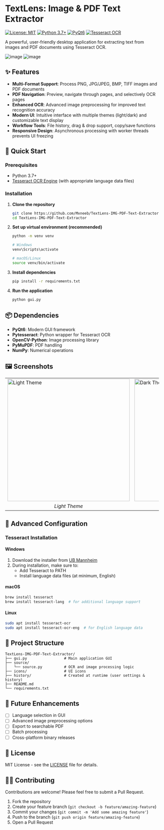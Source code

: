 # TextLens: Image & PDF Text Extractor

[![License: MIT](https://img.shields.io/badge/License-MIT-blue.svg)](https://opensource.org/licenses/MIT)
[![Python 3.7+](https://img.shields.io/badge/python-3.7+-blue.svg)](https://www.python.org/downloads/)
[![PyQt6](https://img.shields.io/badge/UI-PyQt6-green.svg)](https://www.riverbankcomputing.com/software/pyqt/)
[![Tesseract OCR](https://img.shields.io/badge/OCR-Tesseract-orange.svg)](https://github.com/tesseract-ocr/tesseract)

A powerful, user-friendly desktop application for extracting text from images and PDF documents using Tesseract OCR.

![image](https://github.com/user-attachments/assets/6631442d-53c2-424c-977b-4987dc7733c3)
![image](https://github.com/user-attachments/assets/7bf0989f-210e-4c1e-8c9d-7965d5e5eea1)


## ✨ Features

- **Multi-Format Support**: Process PNG, JPG/JPEG, BMP, TIFF images and PDF documents
- **PDF Navigation**: Preview, navigate through pages, and selectively OCR pages
- **Enhanced OCR**: Advanced image preprocessing for improved text recognition accuracy
- **Modern UI**: Intuitive interface with multiple themes (light/dark) and customizable text display
- **Workflow Tools**: File history, drag & drop support, copy/save functions
- **Responsive Design**: Asynchronous processing with worker threads prevents UI freezing

## 🚀 Quick Start

### Prerequisites

- Python 3.7+
- [Tesseract OCR Engine](https://github.com/tesseract-ocr/tesseract) (with appropriate language data files)

### Installation

1. **Clone the repository**
   ```bash
   git clone https://github.com/Mxneeb/TextLens-IMG-PDF-Text-Extractor.git
   cd TextLens-IMG-PDF-Text-Extractor
   ```

2. **Set up virtual environment (recommended)**
   ```bash
   python -m venv venv
   
   # Windows
   venv\Scripts\activate
   
   # macOS/Linux
   source venv/bin/activate
   ```

3. **Install dependencies**
   ```bash
   pip install -r requirements.txt
   ```

4. **Run the application**
   ```bash
   python gui.py
   ```

## 📦 Dependencies

- **PyQt6**: Modern GUI framework
- **Pytesseract**: Python wrapper for Tesseract OCR
- **OpenCV-Python**: Image processing library
- **PyMuPDF**: PDF handling
- **NumPy**: Numerical operations

## 🖼️ Screenshots

<table>
  <tr>
    <td><img src="![image](https://github.com/user-attachments/assets/1383d0c1-1b31-4d89-a4e2-548cf730125e)" alt="Light Theme" width="400"/></td>
    <td><img src="![image](https://github.com/user-attachments/assets/561ab63a-2c7a-4318-88af-16d6d8142db1)" alt="Dark Theme" width="400"/></td>
  </tr>
  <tr>
    <td align="center"><em>Light Theme</em></td>
    <td align="center"><em>Dark Theme</em></td>
  </tr>
</table>

## 🔧 Advanced Configuration

### Tesseract Installation

#### Windows
1. Download the installer from [UB Mannheim](https://github.com/UB-Mannheim/tesseract/wiki)
2. During installation, make sure to:
   - Add Tesseract to PATH
   - Install language data files (at minimum, English)

#### macOS
```bash
brew install tesseract
brew install tesseract-lang  # for additional language support
```

#### Linux
```bash
sudo apt install tesseract-ocr
sudo apt install tesseract-ocr-eng  # for English language data
```

## 📂 Project Structure

```
TextLens-IMG-PDF-Text-Extractor/
├── gui.py                 # Main application GUI
├── source/
│   └── source.py          # OCR and image processing logic
├── icons/                 # UI icons
├── history/               # Created at runtime (user settings & history)
├── README.md
└── requirements.txt
```

## 🔮 Future Enhancements

- [ ] Language selection in GUI
- [ ] Advanced image preprocessing options
- [ ] Export to searchable PDF
- [ ] Batch processing
- [ ] Cross-platform binary releases

## 📄 License

MIT License - see the [LICENSE](LICENSE) file for details.

## 👨‍💻 Contributing

Contributions are welcome! Please feel free to submit a Pull Request.

1. Fork the repository
2. Create your feature branch (`git checkout -b feature/amazing-feature`)
3. Commit your changes (`git commit -m 'Add some amazing feature'`)
4. Push to the branch (`git push origin feature/amazing-feature`)
5. Open a Pull Request
